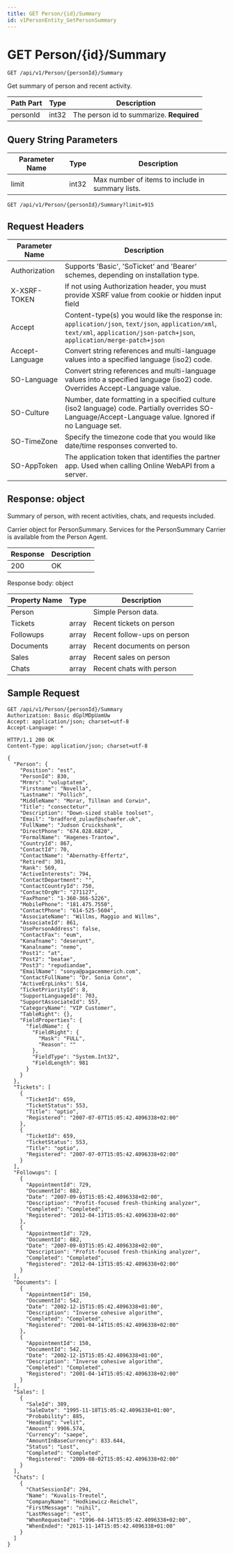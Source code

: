 ```yaml
---
title: GET Person/{id}/Summary
id: v1PersonEntity_GetPersonSummary
---
```


# GET Person/{id}/Summary

```http
GET /api/v1/Person/{personId}/Summary
```

Get summary of person and recent activity.






| Path Part | Type | Description |
|-----------|------|-------------|
| personId | int32 | The person id to summarize. **Required** |


## Query String Parameters

| Parameter Name | Type |  Description |
|----------------|------|--------------|
| limit | int32 |  Max number of items to include in summary lists. |

```http
GET /api/v1/Person/{personId}/Summary?limit=915
```


## Request Headers

| Parameter Name | Description |
|----------------|-------------|
| Authorization  | Supports 'Basic', 'SoTicket' and 'Bearer' schemes, depending on installation type. |
| X-XSRF-TOKEN   | If not using Authorization header, you must provide XSRF value from cookie or hidden input field |
| Accept         | Content-type(s) you would like the response in: `application/json`, `text/json`, `application/xml`, `text/xml`, `application/json-patch+json`, `application/merge-patch+json` |
| Accept-Language | Convert string references and multi-language values into a specified language (iso2) code. |
| SO-Language | Convert string references and multi-language values into a specified language (iso2) code. Overrides Accept-Language value. |
| SO-Culture | Number, date formatting in a specified culture (iso2 language) code. Partially overrides SO-Language/Accept-Language value. Ignored if no Language set. |
| SO-TimeZone | Specify the timezone code that you would like date/time responses converted to. |
| SO-AppToken | The application token that identifies the partner app. Used when calling Online WebAPI from a server. |


## Response: object

Summary of person, with recent activities, chats, and requests included.



Carrier object for PersonSummary.
Services for the PersonSummary Carrier is available from the <see cref="T:SuperOffice.CRM.Services.IPersonAgent">Person Agent</see>.

| Response | Description |
|----------------|-------------|
| 200 | OK |

Response body: object

| Property Name | Type |  Description |
|----------------|------|--------------|
| Person |  | Simple Person data. |
| Tickets | array | Recent tickets on person |
| Followups | array | Recent follow-ups on person |
| Documents | array | Recent documents on person |
| Sales | array | Recent sales on person |
| Chats | array | Recent chats with person |

## Sample Request

```http!
GET /api/v1/Person/{personId}/Summary
Authorization: Basic dGplMDpUamUw
Accept: application/json; charset=utf-8
Accept-Language: *
```

```http_
HTTP/1.1 200 OK
Content-Type: application/json; charset=utf-8

{
  "Person": {
    "Position": "est",
    "PersonId": 830,
    "Mrmrs": "voluptatem",
    "Firstname": "Novella",
    "Lastname": "Pollich",
    "MiddleName": "Morar, Tillman and Corwin",
    "Title": "consectetur",
    "Description": "Down-sized stable toolset",
    "Email": "bradford_zulauf@schaefer.uk",
    "FullName": "Judson Cruickshank",
    "DirectPhone": "674.028.6820",
    "FormalName": "Hagenes-Trantow",
    "CountryId": 867,
    "ContactId": 70,
    "ContactName": "Abernathy-Effertz",
    "Retired": 301,
    "Rank": 569,
    "ActiveInterests": 794,
    "ContactDepartment": "",
    "ContactCountryId": 750,
    "ContactOrgNr": "271127",
    "FaxPhone": "1-360-366-5226",
    "MobilePhone": "181.475.7550",
    "ContactPhone": "614-525-5604",
    "AssociateName": "Willms, Maggio and Willms",
    "AssociateId": 861,
    "UsePersonAddress": false,
    "ContactFax": "eum",
    "Kanafname": "deserunt",
    "Kanalname": "nemo",
    "Post1": "at",
    "Post2": "beatae",
    "Post3": "repudiandae",
    "EmailName": "sonya@pagacemmerich.com",
    "ContactFullName": "Dr. Sonia Conn",
    "ActiveErpLinks": 514,
    "TicketPriorityId": 8,
    "SupportLanguageId": 703,
    "SupportAssociateId": 557,
    "CategoryName": "VIP Customer",
    "TableRight": {},
    "FieldProperties": {
      "fieldName": {
        "FieldRight": {
          "Mask": "FULL",
          "Reason": ""
        },
        "FieldType": "System.Int32",
        "FieldLength": 981
      }
    }
  },
  "Tickets": [
    {
      "TicketId": 659,
      "TicketStatus": 553,
      "Title": "optio",
      "Registered": "2007-07-07T15:05:42.4096338+02:00"
    },
    {
      "TicketId": 659,
      "TicketStatus": 553,
      "Title": "optio",
      "Registered": "2007-07-07T15:05:42.4096338+02:00"
    }
  ],
  "Followups": [
    {
      "AppointmentId": 729,
      "DocumentId": 882,
      "Date": "2007-09-03T15:05:42.4096338+02:00",
      "Description": "Profit-focused fresh-thinking analyzer",
      "Completed": "Completed",
      "Registered": "2012-04-13T15:05:42.4096338+02:00"
    },
    {
      "AppointmentId": 729,
      "DocumentId": 882,
      "Date": "2007-09-03T15:05:42.4096338+02:00",
      "Description": "Profit-focused fresh-thinking analyzer",
      "Completed": "Completed",
      "Registered": "2012-04-13T15:05:42.4096338+02:00"
    }
  ],
  "Documents": [
    {
      "AppointmentId": 150,
      "DocumentId": 542,
      "Date": "2002-12-15T15:05:42.4096338+01:00",
      "Description": "Inverse cohesive algorithm",
      "Completed": "Completed",
      "Registered": "2001-04-14T15:05:42.4096338+02:00"
    },
    {
      "AppointmentId": 150,
      "DocumentId": 542,
      "Date": "2002-12-15T15:05:42.4096338+01:00",
      "Description": "Inverse cohesive algorithm",
      "Completed": "Completed",
      "Registered": "2001-04-14T15:05:42.4096338+02:00"
    }
  ],
  "Sales": [
    {
      "SaleId": 389,
      "SaleDate": "1995-11-18T15:05:42.4096338+01:00",
      "Probability": 885,
      "Heading": "velit",
      "Amount": 9906.574,
      "Currency": "saepe",
      "AmountInBaseCurrency": 833.644,
      "Status": "Lost",
      "Completed": "Completed",
      "Registered": "2009-08-02T15:05:42.4096338+02:00"
    }
  ],
  "Chats": [
    {
      "ChatSessionId": 294,
      "Name": "Kuvalis-Treutel",
      "CompanyName": "Hodkiewicz-Reichel",
      "FirstMessage": "nihil",
      "LastMessage": "est",
      "WhenRequested": "1996-04-14T15:05:42.4096338+02:00",
      "WhenEnded": "2013-11-14T15:05:42.4096338+01:00"
    }
  ]
}
```